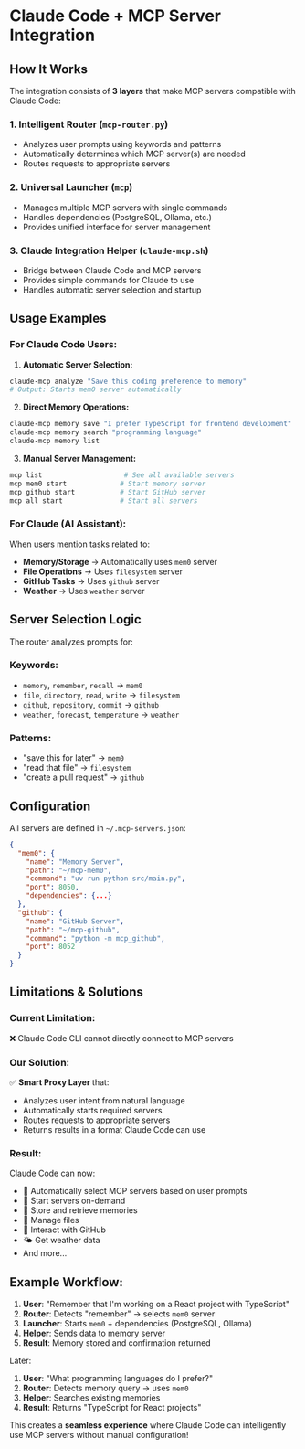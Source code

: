 # Claude Code + MCP Server Integration

## How It Works

The integration consists of **3 layers** that make MCP servers compatible with Claude Code:

### 1. **Intelligent Router** (`mcp-router.py`)
- Analyzes user prompts using keywords and patterns
- Automatically determines which MCP server(s) are needed
- Routes requests to appropriate servers

### 2. **Universal Launcher** (`mcp`)
- Manages multiple MCP servers with single commands
- Handles dependencies (PostgreSQL, Ollama, etc.)
- Provides unified interface for server management

### 3. **Claude Integration Helper** (`claude-mcp.sh`)
- Bridge between Claude Code and MCP servers
- Provides simple commands for Claude to use
- Handles automatic server selection and startup

## Usage Examples

### For Claude Code Users:

1. **Automatic Server Selection:**
```bash
claude-mcp analyze "Save this coding preference to memory"
# Output: Starts mem0 server automatically
```

2. **Direct Memory Operations:**
```bash
claude-mcp memory save "I prefer TypeScript for frontend development"
claude-mcp memory search "programming language"
claude-mcp memory list
```

3. **Manual Server Management:**
```bash
mcp list                    # See all available servers
mcp mem0 start             # Start memory server
mcp github start           # Start GitHub server
mcp all start              # Start all servers
```

### For Claude (AI Assistant):

When users mention tasks related to:
- **Memory/Storage** → Automatically uses `mem0` server
- **File Operations** → Uses `filesystem` server  
- **GitHub Tasks** → Uses `github` server
- **Weather** → Uses `weather` server

## Server Selection Logic

The router analyzes prompts for:

### Keywords:
- `memory`, `remember`, `recall` → `mem0`
- `file`, `directory`, `read`, `write` → `filesystem`
- `github`, `repository`, `commit` → `github`
- `weather`, `forecast`, `temperature` → `weather`

### Patterns:
- "save this for later" → `mem0`
- "read that file" → `filesystem`
- "create a pull request" → `github`

## Configuration

All servers are defined in `~/.mcp-servers.json`:

```json
{
  "mem0": {
    "name": "Memory Server",
    "path": "~/mcp-mem0",
    "command": "uv run python src/main.py",
    "port": 8050,
    "dependencies": {...}
  },
  "github": {
    "name": "GitHub Server", 
    "path": "~/mcp-github",
    "command": "python -m mcp_github",
    "port": 8052
  }
}
```

## Limitations & Solutions

### Current Limitation:
❌ Claude Code CLI cannot directly connect to MCP servers

### Our Solution:
✅ **Smart Proxy Layer** that:
- Analyzes user intent from natural language
- Automatically starts required servers
- Routes requests to appropriate servers
- Returns results in a format Claude Code can use

### Result:
Claude Code can now:
- 🎯 Automatically select MCP servers based on user prompts
- 🚀 Start servers on-demand
- 💾 Store and retrieve memories
- 📁 Manage files
- 🔗 Interact with GitHub
- 🌤️ Get weather data
- And more...

## Example Workflow:

1. **User**: "Remember that I'm working on a React project with TypeScript"
2. **Router**: Detects "remember" → selects `mem0` server
3. **Launcher**: Starts `mem0` + dependencies (PostgreSQL, Ollama)  
4. **Helper**: Sends data to memory server
5. **Result**: Memory stored and confirmation returned

Later:
1. **User**: "What programming languages do I prefer?"
2. **Router**: Detects memory query → uses `mem0`
3. **Helper**: Searches existing memories
4. **Result**: Returns "TypeScript for React projects"

This creates a **seamless experience** where Claude Code can intelligently use MCP servers without manual configuration!